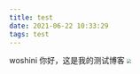 ```yaml
---
title: test
date: 2021-06-22 10:33:29
tags: test
---
```

woshini
你好，这是我的测试博客
<img src="使用hexo搭建个人博客/万能封面.jpeg" style="zoom:50%;" />

